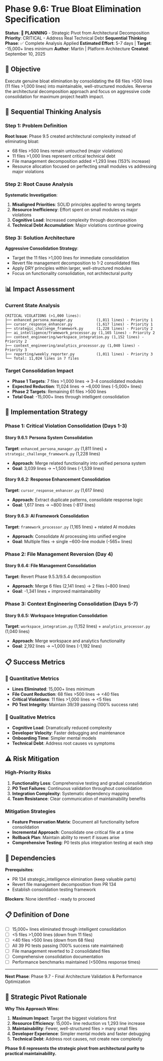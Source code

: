 # Phase 9.6: True Bloat Elimination Specification

**Status**: 🚧 **PLANNING** - Strategic Pivot from Architectural Decomposition
**Priority**: CRITICAL - Address Real Technical Debt
**Sequential Thinking Phase**: ✅ Complete Analysis Applied
**Estimated Effort**: 5-7 days | **Target**: -15,000+ lines minimum
**Author**: Martin | Platform Architecture
**Created**: September 10, 2025

## **🎯 Objective**

Execute genuine bloat elimination by consolidating the 68 files >500 lines (11 files >1,000 lines) into maintainable, well-structured modules. Reverse the architectural decomposition approach and focus on aggressive code consolidation for maximum project health impact.

## **🧠 Sequential Thinking Analysis**

### **Step 1: Problem Definition**
**Root Issue**: Phase 9.5 created architectural complexity instead of eliminating bloat:
- 68 files >500 lines remain untouched (major violations)
- 11 files >1,000 lines represent critical technical debt
- File management decomposition added +1,293 lines (153% increase)
- Resource allocation focused on perfecting small modules vs addressing major violations

### **Step 2: Root Cause Analysis**
**Systematic Investigation**:
1. **Misaligned Priorities**: SOLID principles applied to wrong targets
2. **Resource Inefficiency**: Effort spent on small modules vs major violations
3. **Cognitive Load**: Increased complexity through decomposition
4. **Technical Debt Accumulation**: Major violations continue growing

### **Step 3: Solution Architecture**
**Aggressive Consolidation Strategy**:
- Target the 11 files >1,000 lines for immediate consolidation
- Revert file management decomposition to 1-2 consolidated files
- Apply DRY principles within larger, well-structured modules
- Focus on functionality consolidation, not architectural purity

## **📊 Impact Assessment**

### **Current State Analysis**
```
CRITICAL VIOLATIONS (>1,000 lines):
├── enhanced_persona_manager.py           (1,811 lines) - Priority 1
├── cursor_response_enhancer.py           (1,617 lines) - Priority 1
├── strategic_challenge_framework.py      (1,228 lines) - Priority 2
├── ai_intelligence/framework_processor.py (1,165 lines) - Priority 2
├── context_engineering/workspace_integration.py (1,152 lines) - Priority 2
├── context_engineering/analytics_processor.py (1,040 lines) - Priority 3
├── reporting/weekly_reporter.py          (1,011 lines) - Priority 3
└── Total: 11,024 lines in 7 files
```

### **Target Consolidation Impact**
- **Phase 1 Targets**: 7 files >1,000 lines → 3-4 consolidated modules
- **Expected Reduction**: 11,024 lines → ~6,000 lines (-5,000+ lines)
- **Phase 2 Targets**: Remaining 61 files >500 lines
- **Total Goal**: -15,000+ lines through intelligent consolidation

## **🚀 Implementation Strategy**

### **Phase 1: Critical Violation Consolidation (Days 1-3)**

#### **Story 9.6.1: Persona System Consolidation**
**Target**: `enhanced_persona_manager.py` (1,811 lines) + `strategic_challenge_framework.py` (1,228 lines)
- **Approach**: Merge related functionality into unified persona system
- **Goal**: 3,039 lines → ~1,500 lines (-1,539 lines)

#### **Story 9.6.2: Response Enhancement Consolidation**
**Target**: `cursor_response_enhancer.py` (1,617 lines)
- **Approach**: Extract duplicate patterns, consolidate response logic
- **Goal**: 1,617 lines → ~800 lines (-817 lines)

#### **Story 9.6.3: AI Framework Consolidation**
**Target**: `framework_processor.py` (1,165 lines) + related AI modules
- **Approach**: Consolidate AI processing into unified engine
- **Goal**: Multiple files → single ~600-line module (-565+ lines)

### **Phase 2: File Management Reversion (Day 4)**

#### **Story 9.6.4: File Management Consolidation**
**Target**: Revert Phase 9.5.3/9.5.4 decomposition
- **Approach**: Merge 6 files (2,141 lines) → 2 files (~800 lines)
- **Goal**: -1,341 lines + improved maintainability

### **Phase 3: Context Engineering Consolidation (Days 5-7)**

#### **Story 9.6.5: Workspace Integration Consolidation**
**Target**: `workspace_integration.py` (1,152 lines) + `analytics_processor.py` (1,040 lines)
- **Approach**: Merge workspace and analytics functionality
- **Goal**: 2,192 lines → ~1,000 lines (-1,192 lines)

## **📋 Success Metrics**

### **🎯 Quantitative Metrics**
- **Lines Eliminated**: 15,000+ lines minimum
- **File Count Reduction**: 68 files >500 lines → <40 files
- **Critical Violations**: 11 files >1,000 lines → <5 files
- **P0 Test Integrity**: Maintain 39/39 passing (100% success rate)

### **🎯 Qualitative Metrics**
- **Cognitive Load**: Dramatically reduced complexity
- **Developer Velocity**: Faster debugging and maintenance
- **Onboarding Time**: Simpler mental models
- **Technical Debt**: Address root causes vs symptoms

## **⚠️ Risk Mitigation**

### **High-Priority Risks**
1. **Functionality Loss**: Comprehensive testing and gradual consolidation
2. **P0 Test Failures**: Continuous validation throughout consolidation
3. **Integration Complexity**: Systematic dependency mapping
4. **Team Resistance**: Clear communication of maintainability benefits

### **Mitigation Strategies**
- **Feature Preservation Matrix**: Document all functionality before consolidation
- **Incremental Approach**: Consolidate one critical file at a time
- **Rollback Plan**: Maintain ability to revert if issues arise
- **Comprehensive Testing**: P0 tests plus integration testing at each step

## **🔄 Dependencies**

**Prerequisites**:
- PR 134 strategic_intelligence elimination (keep valuable parts)
- Revert file management decomposition from PR 134
- Establish consolidation testing framework

**Blockers**: None identified - ready to proceed

## **📋 Definition of Done**

- [ ] 15,000+ lines eliminated through intelligent consolidation
- [ ] <5 files >1,000 lines (down from 11 files)
- [ ] <40 files >500 lines (down from 68 files)
- [ ] All 39 P0 tests passing (100% success rate maintained)
- [ ] File management reverted to 2 consolidated files
- [ ] Comprehensive consolidation documentation
- [ ] Performance benchmarks maintained (<500ms response times)

---

**Next Phase**: Phase 9.7 - Final Architecture Validation & Performance Optimization

## **🎯 Strategic Pivot Rationale**

**Why This Approach Wins:**
1. **Maximum Impact**: Target the biggest violations first
2. **Resource Efficiency**: 15,000+ line reduction vs 1,293 line increase
3. **Maintainability**: Fewer, well-structured files > many small files
4. **Developer Experience**: Simpler mental models and faster debugging
5. **Technical Debt**: Address root causes, not create new complexity

**Phase 9.6 represents the strategic pivot from architectural purity to practical maintainability.**
